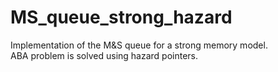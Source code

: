 # MS_queue_strong_hazard

Implementation of the M&S queue for a strong memory model.\
ABA problem is solved using hazard pointers.